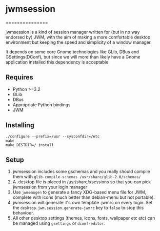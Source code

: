 # jwmsession
===============

jwmsession is a kind of session manager written for (but in no way endorsed by) JWM, with the aim of making a more comfortable desktop environment but keeping the speed and simplicity of a window manager.

It depends on some core Gnome technologies like GLib, DBus and GSettings(DConf), but since we will more than likely have a Gnome application installed this dependency is acceptable.

Requires
--------

- Python >=3.2
- GLib
- DBus
- Appropriate Python bindings
- JWM

Installing
----------

```
./configure --prefix=/usr --sysconfdir=/etc
make
make DESTDIR=/ install
```

Setup
-----

1. jwmsession includes some gschemas and you really should compile them with `glib-compile-schemas /usr/share/glib-2.0/schemas/`
2. A .desktop file is placed in /usr/share/xsessions so that you can pick jwmsession from your login manager
3. Use `jwmenugen` to generate a fancy XDG-based menu file for JWM, complete with icons (much better than debian-menu but not portable).
4. jwmsession will generate it's own template .jwmrc on every login. Set the `desktop.jwm.session.generate-jwmrc` key to `false` to stop this behaviour.
5. All other desktop settings (themes, icons, fonts, wallpaper etc etc) can be managed using `gsettings` or `dconf-editor`.
